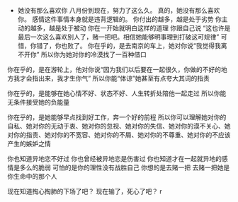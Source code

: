 
 - 她没有那么喜欢你
八月份到现在，努力了这么久。
真的，她没有那么喜欢你。
感情这件事情本身就是违背逻辑的。
你付出的越多，越是处于劣势
你主动的越多，越是处于被动
你在一开始就明白这样的道理
你跟自己说
“这也许是最后一次这么喜欢别人了，赌一把吧。相信她能够明事理到打破这可规律”
可惜，你错了，你也败了。
你在乎的，是去南京的车上，她对你说“我觉得我离不开你”
所以你为她对你的冷漠找了一百种借口

你在乎的，是在游轮上，他对你说“因为我们以后要在一起很久，你做的不好的地方我才会指出来，我才生你气”
所以你能“体谅”她甚至有点夸大其词的指责

你在乎的，是能够在她心情不好、状态不好、人生转折处陪他一起走过
所以你能无条件接受她的负能量

你在乎的，是她能够早点找到好工作，奔一个好的前程
所以你可以理解她对你的自私、她对你的无动于衷、她对你的忽视、她对你的失信、她对你的漠不关心、她对你的指责、她对你的不宽容、她对你的不屑、她对你的不尊重、她对你的不应该产生的嫉妒之情

你也知道异地恋不好过
你也曾经被异地恋是伤害过
你也知道才在一起就异地的感情是多么的脆弱
可怕的是你的理性没有战胜自己
你想的是去赌一把
去赌一把她是你生命中的那个人

现在知道掏心掏肺的下场了吧？
现在输了，死心了吧？
r

<!--stackedit_data:
eyJoaXN0b3J5IjpbMzg4NjAyMzgyXX0=
-->